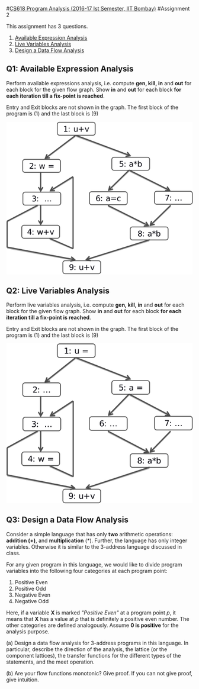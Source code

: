 #[CS618 Program Analysis (2016-17 Ist Semester, IIT Bombay)][cs618] <a id="top"/>
#Assignment 2

This assignment has 3 questions.

  1. [Available Expression Analysis](#avexpr)
  2. [Live Variables Analysis](#livevars)
  3. [Design a Data Flow Analysis](#dfa)

## Q1: Available Expression Analysis <a id="#avexpr"/>

Perform available expressions analysis, i.e. compute __gen, kill, in__
and __out__ for each block for the given flow graph. Show __in__ and
__out__ for each block __for each iteration till a fix-point is
reached__.

Entry and Exit blocks are not shown in the graph. The first block of
the program is (1) and the last block is (9)

<img src="available_expr.png">

## Q2: Live Variables Analysis <a id="#livevars" />

Perform live variables  analysis, i.e. compute __gen, kill, in__
and __out__ for each block for the given flow graph. Show __in__ and
__out__ for each block __for each iteration till a fix-point is
reached__.

Entry and Exit blocks are not shown in the graph. The first block of
the program is (1) and the last block is (9)

<img src="live_vars.png">

## Q3: Design a Data Flow Analysis <a id="#dfa" />

Consider a simple language that has only __two__ arithmetic
operations: __addition (+)__, and __multiplication__ (*). Further, the
language has only integer variables.  Otherwise it is similar to the
3-address language discussed in class.

For any given program in this language, we would like to divide
program variables into the following four categories at each program
point:

  1. Positive Even 
  2. Positive Odd
  3. Negative Even
  4. Negative Odd
  
Here, if a variable __X__ is marked <i>"Positive Even"</i> at a
program point <i>p</i>, it means that __X__ has a value at <i>p</i>
that is definitely a positive even number. The other categories are
defined analogously. Assume __0 is positive__ for the analysis
purpose.

   (a) Design a data flow analysis for 3-address programs in this
       language. In particular, describe the direction of the
       analysis, the lattice (or the component lattices), the transfer
       functions for the different types of the statements, and the
       meet operation.
   
   (b) Are your flow functions monotonic? Give proof. If you can not
       give proof, give intuition.






[cs618]:	http://www.cse.iitb.ac.in/~karkare/cs618